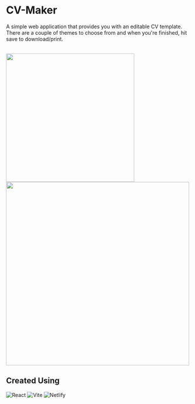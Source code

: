 # CV-Maker

A simple web application that provides you with an editable CV template. 
There are a couple of themes to choose from and when you're finished, hit save to download/print. 
</br>
</br>

<img src='https://github.com/GrandeMan/CV-application/assets/114616062/24eadfca-0a31-40d9-bb8a-b8e81ac2928a' width='350'/> <img src='https://github.com/GrandeMan/CV-application/assets/114616062/1e662236-9e15-4a5e-b27c-c553df9c6f15' width='500'/>

## Created Using
![React](https://img.shields.io/badge/react-%2320232a.svg?style=for-the-badge&logo=react&logoColor=%2361DAFB) ![Vite](https://img.shields.io/badge/vite-%23646CFF.svg?style=for-the-badge&logo=vite&logoColor=white) ![Netlify](https://img.shields.io/badge/netlify-%23000000.svg?style=for-the-badge&logo=netlify&logoColor=#00C7B7)
